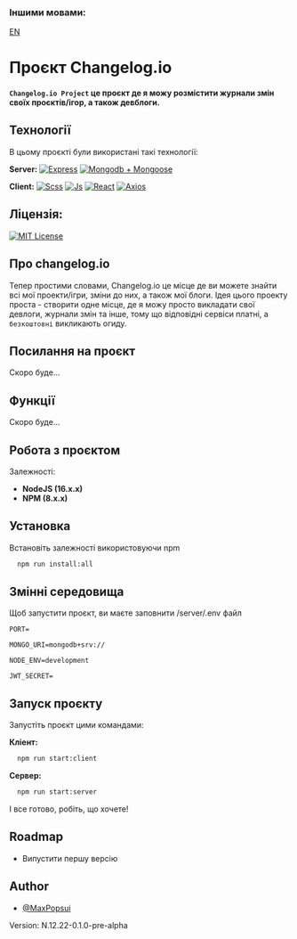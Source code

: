### Іншими мовами: 
[EN](README.md)

# Проєкт Changelog.io

#### ```Changelog.io Project``` це проєкт де я можу розмістити журнали змін своїх проєктів/ігор, а також девблоги.

## Технології

В цьому проєкті були використані такі технології:

**Server:**
[![Express](https://img.shields.io/badge/-Express-292D3E?style=for-the-badge&logo=express)](https://expressjs.com/) 
[![Mongodb + Mongoose](https://img.shields.io/badge/-Mongodb%20+%20Mongoose-292D3E?style=for-the-badge&logo=mongodb)](https://mongoosejs.com/)

**Client:**
[![Scss](https://img.shields.io/badge/-SCSS-292D3E?style=for-the-badge&logo=SASS)](https://sass-lang.com/)
[![Js](https://img.shields.io/badge/-JavaScript-292D3E?style=for-the-badge&logo=JavaScript)](https://developer.mozilla.org/en-US/docs/Web/JavaScript)
[![React](https://img.shields.io/badge/react-292D3E?style=for-the-badge&logo=react)](https://reactjs.org/)
[![Axios](https://img.shields.io/badge/-Axios-292D3E?style=for-the-badge&logo=axios)](https://axios-http.com/)

## Ліцензія:

[![MIT License](https://img.shields.io/badge/License-MIT-green.svg)](https://choosealicense.com/licenses/mit/)

## Про changelog.io

Тепер простими словами, Changelog.io це місце де ви можете знайти всі мої проекти/ігри, зміни до них, а також мої блоги. Ідея цього проекту проста - створити одне місце, де я можу просто викладати свої девлоги, журнали змін та інше, тому що відповідні сервіси платні, а ```безкоштовні``` викликають огиду.

## Посилання на проєкт

Скоро буде...


## Функції
Скоро буде...


## Робота з проєктом

Залежності:

* **NodeJS (16.x.x)**
* **NPM (8.x.x)**

## Установка

Встановіть залежності використовуючи npm

```bash
  npm run install:all
```
## Змінні середовища

Щоб запустити проєкт, ви маєте заповнити /server/.env файл

`PORT=`

`MONGO_URI=mongodb+srv://`

`NODE_ENV=development`

`JWT_SECRET=`

## Запуск проєкту

Запустіть проєкт цими командами:

**Кліент:**
```bash
  npm run start:client
```

**Сервер:**
```bash
  npm run start:server
```

І все готово, робіть, що хочете!
## Roadmap

- Випустити першу версію


## Author

- [@MaxPopsui](https://www.github.com/MaxPopsuy)

Version: N.12.22-0.1.0-pre-alpha
